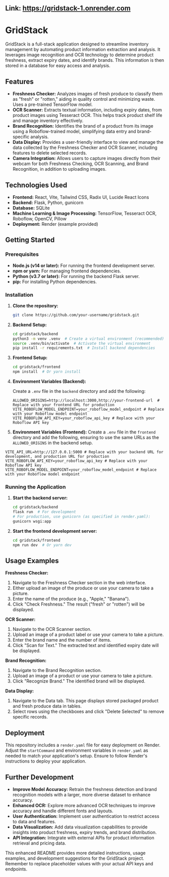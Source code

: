 ## Link: https://gridstack-1.onrender.com 

# GridStack

GridStack is a full-stack application designed to streamline inventory management by automating product information extraction and analysis. It leverages image recognition and OCR technology to determine product freshness, extract expiry dates, and identify brands.  This information is then stored in a database for easy access and analysis.

## Features

* **Freshness Checker:** Analyzes images of fresh produce to classify them as "fresh" or "rotten," aiding in quality control and minimizing waste.  Uses a pre-trained TensorFlow model.
* **OCR Scanner:** Extracts textual information, including expiry dates, from product images using Tesseract OCR. This helps track product shelf life and manage inventory effectively.
* **Brand Recognition:**  Identifies the brand of a product from its image using a Roboflow-trained model, simplifying data entry and brand-specific analysis.
* **Data Display:** Provides a user-friendly interface to view and manage the data collected by the Freshness Checker and OCR Scanner, including features to delete selected records.
* **Camera Integration:** Allows users to capture images directly from their webcam for both Freshness Checking, OCR Scanning, and Brand Recognition, in addition to uploading images.

## Technologies Used

* **Frontend:** React, Vite, Tailwind CSS, Radix UI, Lucide React Icons
* **Backend:** Flask, Python, gunicorn
* **Database:** SQLite
* **Machine Learning & Image Processing:** TensorFlow, Tesseract OCR, Roboflow, OpenCV, Pillow
* **Deployment:** Render (example provided)

## Getting Started

### Prerequisites

* **Node.js (v14 or later):** For running the frontend development server.
* **npm or yarn:** For managing frontend dependencies.
* **Python (v3.7 or later):** For running the backend Flask server.
* **pip:** For installing Python dependencies.

### Installation

1. **Clone the repository:**

   ```bash
   git clone https://github.com/your-username/gridstack.git
   ```

2. **Backend Setup:**

   ```bash
   cd gridstack/backend
   python3 -m venv .venv  # Create a virtual environment (recommended)
   source .venv/bin/activate  # Activate the virtual environment
   pip install -r requirements.txt  # Install backend dependencies
   ```
3. **Frontend Setup:**

   ```bash
   cd gridstack/frontend
   npm install  # Or yarn install
   ```

4. **Environment Variables (Backend):**

   Create a `.env` file in the `backend` directory and add the following:

   ```
   ALLOWED_ORIGINS=http://localhost:3000,http://your-frontend-url  # Replace with your frontend URL for production
   VITE_ROBOFLOW_MODEL_ENDPOINT=your_roboflow_model_endpoint # Replace with your Roboflow model endpoint
   VITE_ROBOFLOW_API_KEY=your_roboflow_api_key # Replace with your Roboflow API key
   ```
5. **Environment Variables (Frontend):**
Create a `.env` file in the `frontend` directory and add the following, ensuring to use the same URLs as the `ALLOWED_ORIGINS` in the backend setup.

```
VITE_API_URL=http://127.0.0.1:5000 # Replace with your backend URL for development, and production URL for production
VITE_ROBOFLOW_API_KEY=your_roboflow_api_key # Replace with your Roboflow API key
VITE_ROBOFLOW_MODEL_ENDPOINT=your_roboflow_model_endpoint # Replace with your Roboflow model endpoint
```

### Running the Application

1. **Start the backend server:**

   ```bash
   cd gridstack/backend
   flask run  # For development
   # For production, use gunicorn (as specified in render.yaml):
   gunicorn wsgi:app
   ```

2. **Start the frontend development server:**

   ```bash
   cd gridstack/frontend
   npm run dev  # Or yarn dev
   ```

## Usage Examples

**Freshness Checker:**

1. Navigate to the Freshness Checker section in the web interface.
2. Either upload an image of the produce or use your camera to take a picture.
3. Enter the name of the produce (e.g., "Apple," "Banana").
4. Click "Check Freshness."  The result ("fresh" or "rotten") will be displayed.

**OCR Scanner:**

1. Navigate to the OCR Scanner section.
2. Upload an image of a product label or use your camera to take a picture.
3. Enter the brand name and the number of items.
4. Click "Scan for Text."  The extracted text and identified expiry date will be displayed.

**Brand Recognition:**

1. Navigate to the Brand Recognition section.
2. Upload an image of a product or use your camera to take a picture.
3. Click "Recognize Brand." The identified brand will be displayed.

**Data Display:**

1. Navigate to the Data tab.  This page displays stored packaged product and fresh produce data in tables.
2. Select rows using the checkboxes and click "Delete Selected" to remove specific records.


## Deployment

This repository includes a `render.yaml` file for easy deployment on Render. Adjust the `startCommand` and environment variables in `render.yaml` as needed to match your application's setup.  Ensure to follow Render's instructions to deploy your application.

## Further Development

* **Improve Model Accuracy:**  Retrain the freshness detection and brand recognition models with a larger, more diverse dataset to enhance accuracy.
* **Enhanced OCR:**  Explore more advanced OCR techniques to improve accuracy and handle different fonts and layouts.
* **User Authentication:** Implement user authentication to restrict access to data and features.
* **Data Visualization:**  Add data visualization capabilities to provide insights into product freshness, expiry trends, and brand distribution.
* **API Integration:** Integrate with external APIs for product information retrieval and pricing data.

This enhanced README provides more detailed instructions, usage examples, and development suggestions for the GridStack project. Remember to replace placeholder values with your actual API keys and endpoints.
```
